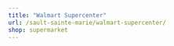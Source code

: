 ```yaml
---
title: "Walmart Supercenter"
url: /sault-sainte-marie/walmart-supercenter/
shop: supermarket
---
```

